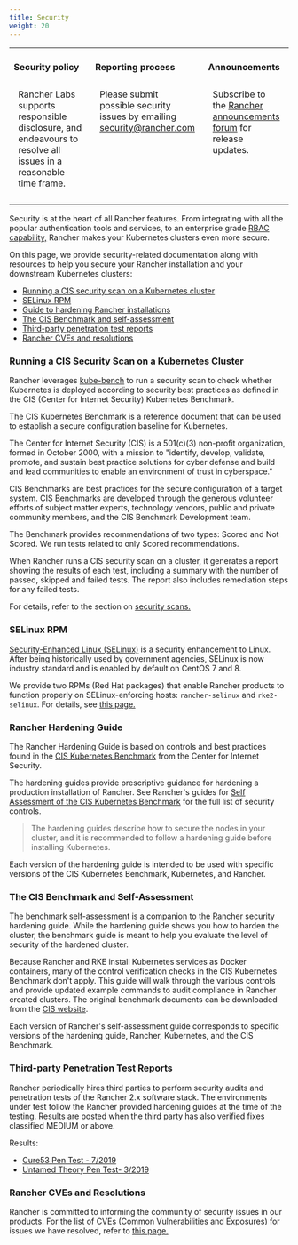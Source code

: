 ```yaml
---
title: Security
weight: 20
---
```


<table width="100%">
<tr style="vertical-align: top;">
<td width="30%" style="border: none;">
<h4>Security policy</h4>
<p style="padding: 8px">Rancher Labs supports responsible disclosure, and endeavours to resolve all issues in a reasonable time frame. </p>
</td>
<td width="30%" style="border: none;">
<h4>Reporting process</h4>
<p style="padding: 8px">Please submit possible security issues by emailing <a href="mailto:security@rancher.com">security@rancher.com</a></p>
</td>
<td width="30%" style="border: none;">
<h4>Announcements</h4>
<p style="padding: 8px">Subscribe to the <a href="https://forums.rancher.com/c/announcements">Rancher announcements forum</a> for release updates.</p>
</td>
</tr>
</table>

Security is at the heart of all Rancher features. From integrating with all the popular authentication tools and services, to an enterprise grade [RBAC capability,](https://rancher.com/docs/rancher/v2.6/en/admin-settings/rbac) Rancher makes your Kubernetes clusters even more secure.

On this page, we provide security-related documentation along with resources to help you secure your Rancher installation and your downstream Kubernetes clusters:

- [Running a CIS security scan on a Kubernetes cluster](#running-a-cis-security-scan-on-a-kubernetes-cluster)
- [SELinux RPM](#selinux-rpm)
- [Guide to hardening Rancher installations](#rancher-hardening-guide)
- [The CIS Benchmark and self-assessment](#the-cis-benchmark-and-self-assessment)
- [Third-party penetration test reports](#third-party-penetration-test-reports)
- [Rancher CVEs and resolutions](#rancher-cves-and-resolutions)

### Running a CIS Security Scan on a Kubernetes Cluster

Rancher leverages [kube-bench](https://github.com/aquasecurity/kube-bench) to run a security scan to check whether Kubernetes is deployed according to security best practices as defined in the CIS (Center for Internet Security) Kubernetes Benchmark.

The CIS Kubernetes Benchmark is a reference document that can be used to establish a secure configuration baseline for Kubernetes.

The Center for Internet Security (CIS) is a 501(c\)(3) non-profit organization, formed in October 2000, with a mission to "identify, develop, validate, promote, and sustain best practice solutions for cyber defense and build and lead communities to enable an environment of trust in cyberspace."

CIS Benchmarks are best practices for the secure configuration of a target system. CIS Benchmarks are developed through the generous volunteer efforts of subject matter experts, technology vendors, public and private community members, and the CIS Benchmark Development team.

The Benchmark provides recommendations of two types: Scored and Not Scored. We run tests related to only Scored recommendations.

When Rancher runs a CIS security scan on a cluster, it generates a report showing the results of each test, including a summary with the number of passed, skipped and failed tests. The report also includes remediation steps for any failed tests.

For details, refer to the section on [security scans.](https://rancher.com/docs/rancher/v2.6/en/cis-scans)

### SELinux RPM

[Security-Enhanced Linux (SELinux)](https://en.wikipedia.org/wiki/Security-Enhanced_Linux) is a security enhancement to Linux. After being historically used by government agencies, SELinux is now industry standard and is enabled by default on CentOS 7 and 8.

We provide two RPMs (Red Hat packages) that enable Rancher products to function properly on SELinux-enforcing hosts: `rancher-selinux` and `rke2-selinux`. For details, see [this page.](https://rancher.com/docs/rancher/v2.6/en/security/selinux)

### Rancher Hardening Guide

The Rancher Hardening Guide is based on controls and best practices found in the <a href="https://www.cisecurity.org/benchmark/kubernetes/" target="_blank">CIS Kubernetes Benchmark</a> from the Center for Internet Security.

The hardening guides provide prescriptive guidance for hardening a production installation of Rancher. See Rancher's guides for [Self Assessment of the CIS Kubernetes Benchmark](#the-cis-benchmark-and-self-sssessment) for the full list of security controls.

> The hardening guides describe how to secure the nodes in your cluster, and it is recommended to follow a hardening guide before installing Kubernetes.

Each version of the hardening guide is intended to be used with specific versions of the CIS Kubernetes Benchmark, Kubernetes, and Rancher.

### The CIS Benchmark and Self-Assessment

The benchmark self-assessment is a companion to the Rancher security hardening guide. While the hardening guide shows you how to harden the cluster, the benchmark guide is meant to help you evaluate the level of security of the hardened cluster.

Because Rancher and RKE install Kubernetes services as Docker containers, many of the control verification checks in the CIS Kubernetes Benchmark don't apply. This guide will walk through the various controls and provide updated example commands to audit compliance in Rancher created clusters. The original benchmark documents can be downloaded from the [CIS website](https://www.cisecurity.org/benchmark/kubernetes/).

Each version of Rancher's self-assessment guide corresponds to specific versions of the hardening guide, Rancher, Kubernetes, and the CIS Benchmark.

### Third-party Penetration Test Reports

Rancher periodically hires third parties to perform security audits and penetration tests of the Rancher 2.x software stack. The environments under test follow the Rancher provided hardening guides at the time of the testing. Results are posted when the third party has also verified fixes classified MEDIUM or above.

Results:

- [Cure53 Pen Test - 7/2019](https://releases.rancher.com/documents/security/pen-tests/2019/RAN-01-cure53-report.final.pdf)
- [Untamed Theory Pen Test- 3/2019](https://releases.rancher.com/documents/security/pen-tests/2019/UntamedTheory-Rancher_SecurityAssessment-20190712_v5.pdf)

### Rancher CVEs and Resolutions

Rancher is committed to informing the community of security issues in our products. For the list of CVEs (Common Vulnerabilities and Exposures) for issues we have resolved, refer to [this page.](./cve)
